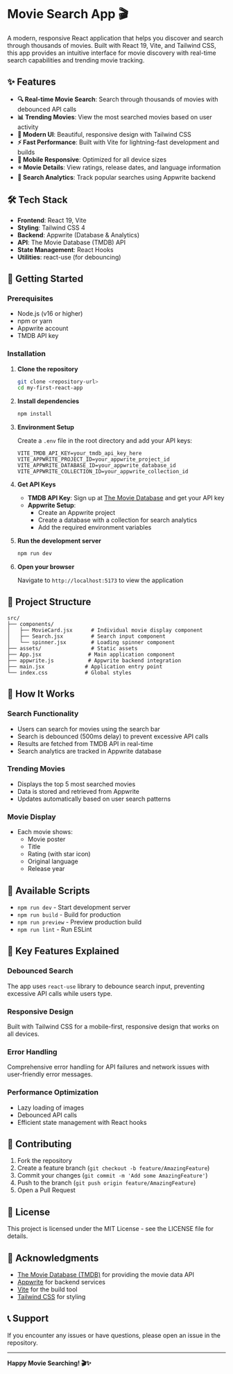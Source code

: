 # Movie Search App 🎬

A modern, responsive React application that helps you discover and search through thousands of movies. Built with React 19, Vite, and Tailwind CSS, this app provides an intuitive interface for movie discovery with real-time search capabilities and trending movie tracking.

## ✨ Features

- **🔍 Real-time Movie Search**: Search through thousands of movies with debounced API calls
- **📊 Trending Movies**: View the most searched movies based on user activity
- **🎨 Modern UI**: Beautiful, responsive design with Tailwind CSS
- **⚡ Fast Performance**: Built with Vite for lightning-fast development and builds
- **📱 Mobile Responsive**: Optimized for all device sizes
- **⭐ Movie Details**: View ratings, release dates, and language information
- **🔄 Search Analytics**: Track popular searches using Appwrite backend

## 🛠️ Tech Stack

- **Frontend**: React 19, Vite
- **Styling**: Tailwind CSS 4
- **Backend**: Appwrite (Database & Analytics)
- **API**: The Movie Database (TMDB) API
- **State Management**: React Hooks
- **Utilities**: react-use (for debouncing)

## 🚀 Getting Started

### Prerequisites

- Node.js (v16 or higher)
- npm or yarn
- Appwrite account
- TMDB API key

### Installation

1. **Clone the repository**
   ```bash
   git clone <repository-url>
   cd my-first-react-app
   ```

2. **Install dependencies**
   ```bash
   npm install
   ```

3. **Environment Setup**
   
   Create a `.env` file in the root directory and add your API keys:
   ```env
   VITE_TMDB_API_KEY=your_tmdb_api_key_here
   VITE_APPWRITE_PROJECT_ID=your_appwrite_project_id
   VITE_APPWRITE_DATABASE_ID=your_appwrite_database_id
   VITE_APPWRITE_COLLECTION_ID=your_appwrite_collection_id
   ```

4. **Get API Keys**
   
   - **TMDB API Key**: Sign up at [The Movie Database](https://www.themoviedb.org/settings/api) and get your API key
   - **Appwrite Setup**: 
     - Create an Appwrite project
     - Create a database with a collection for search analytics
     - Add the required environment variables

5. **Run the development server**
   ```bash
   npm run dev
   ```

6. **Open your browser**
   
   Navigate to `http://localhost:5173` to view the application

## 📁 Project Structure

```
src/
├── components/
│   ├── MovieCard.jsx      # Individual movie display component
│   ├── Search.jsx         # Search input component
│   └── spinner.jsx        # Loading spinner component
├── assets/                # Static assets
├── App.jsx               # Main application component
├── appwrite.js           # Appwrite backend integration
├── main.jsx             # Application entry point
└── index.css            # Global styles
```

## 🎯 How It Works

### Search Functionality
- Users can search for movies using the search bar
- Search is debounced (500ms delay) to prevent excessive API calls
- Results are fetched from TMDB API in real-time
- Search analytics are tracked in Appwrite database

### Trending Movies
- Displays the top 5 most searched movies
- Data is stored and retrieved from Appwrite
- Updates automatically based on user search patterns

### Movie Display
- Each movie shows:
  - Movie poster
  - Title
  - Rating (with star icon)
  - Original language
  - Release year

## 🔧 Available Scripts

- `npm run dev` - Start development server
- `npm run build` - Build for production
- `npm run preview` - Preview production build
- `npm run lint` - Run ESLint

## 🌟 Key Features Explained

### Debounced Search
The app uses `react-use` library to debounce search input, preventing excessive API calls while users type.

### Responsive Design
Built with Tailwind CSS for a mobile-first, responsive design that works on all devices.

### Error Handling
Comprehensive error handling for API failures and network issues with user-friendly error messages.

### Performance Optimization
- Lazy loading of images
- Debounced API calls
- Efficient state management with React hooks

## 🤝 Contributing

1. Fork the repository
2. Create a feature branch (`git checkout -b feature/AmazingFeature`)
3. Commit your changes (`git commit -m 'Add some AmazingFeature'`)
4. Push to the branch (`git push origin feature/AmazingFeature`)
5. Open a Pull Request

## 📝 License

This project is licensed under the MIT License - see the LICENSE file for details.

## 🙏 Acknowledgments

- [The Movie Database (TMDB)](https://www.themoviedb.org/) for providing the movie data API
- [Appwrite](https://appwrite.io/) for backend services
- [Vite](https://vitejs.dev/) for the build tool
- [Tailwind CSS](https://tailwindcss.com/) for styling

## 📞 Support

If you encounter any issues or have questions, please open an issue in the repository.

---

**Happy Movie Searching! 🎬✨**
